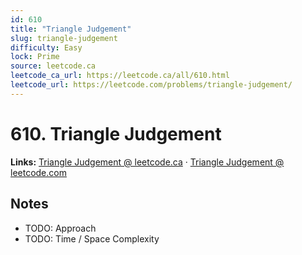 ```yaml
--- 
id: 610
title: "Triangle Judgement"
slug: triangle-judgement
difficulty: Easy
lock: Prime
source: leetcode.ca
leetcode_ca_url: https://leetcode.ca/all/610.html
leetcode_url: https://leetcode.com/problems/triangle-judgement/
---
```


# 610. Triangle Judgement

**Links:** [Triangle Judgement @ leetcode.ca](https://leetcode.ca/all/610.html) · [Triangle Judgement @ leetcode.com](https://leetcode.com/problems/triangle-judgement/)

## Notes
- TODO: Approach
- TODO: Time / Space Complexity
